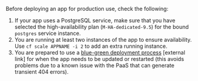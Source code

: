 Before deploying an app for production use, check the following:

1. If your app uses a PostgreSQL service, make sure that you have selected the high-availability plan (``M-HA-dedicated-9.5``) for the bound ``postgres`` service instance.
2. You are running at least two instances of the app to ensure availability. Use ``cf scale APPNAME -i 2`` to add an extra running instance.
3. You are prepared to use a [blue-green deployment process](https://docs.cloudfoundry.org/devguide/deploy-apps/blue-green.html) [external link] for when the app needs to be updated or restarted (this avoids problems due to a known issue with the PaaS that can generate transient 404 errors).
